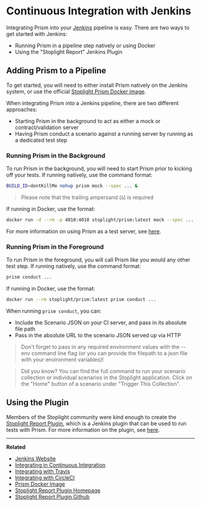 # Continuous Integration with Jenkins

Integrating Prism into your [Jenkins](https://jenkins.io/) pipeline is easy.
There are two ways to get started with Jenkins:

* Running Prism in a pipeline step natively or using Docker
* Using the "Stoplight Report" Jenkins Plugin

## Adding Prism to a Pipeline

To get started, you will need to either install Prism natively on the Jenkins
system, or use the official [Stoplight Prism Docker image](https://hub.docker.com/r/stoplight/prism/).

When integrating Prism into a Jenkins pipeline, there are two different
approaches:

* Starting Prism in the background to act as either a mock or
  contract/validation server
* Having Prism conduct a scenario against a running server by running as a
  dedicated test step

### Running Prism in the Background

To run Prism in the background, you will need to start Prism prior to kicking
off your tests. If running natively, use the command format:

```sh
BUILD_ID=dontKillMe nohup prism mock --spec ... &
```

<!-- theme: warning -->

> Please note that the trailing ampersand (`&`) is required

If running in Docker, use the format:

```sh
docker run -d --rm -p 4010:4010 stoplight/prism:latest mock --spec ...
```

For more information on using Prism as a test server, see [here](./overview.md).

### Running Prism in the Foreground

To run Prism in the foreground, you will call Prism like you would any other
test step. If running natively, use the command format:

```sh
prism conduct ...
```

If running in Docker, use the format:

```sh
docker run --rm stoplight/prism:latest prism conduct ...
```

When running `prism conduct`, you can:

* Include the Scenario JSON on your CI server, and pass in its absolute file path
* Pass in the absolute URL to the scenario JSON served up via HTTP


> Don't forget to pass in any required environment values with the --env command
> line flag (or you can provide the filepath to a json file with your environment
> variables)!


> Did you know? You can find the full command to run your scenario collection
> or individual scenarios in the Stoplight application. Click on the "Home"
> button of a scenario under "Trigger This Collection".

## Using the Plugin

Members of the Stoplight community were kind enough to create the [Stoplight
Report Plugin](https://github.com/jenkinsci/stoplightio-report-plugin), which is
a Jenkins plugin that can be used to run tests with Prism. For more information
on the plugin, see [here](https://plugins.jenkins.io/stoplightio-report).

---

**Related**

- [Jenkins Website](https://jenkins.io/)
- [Integrating in Continuous Integration](/testing/continuous-integration/overview)
- [Integrating with Travis](/testing/continuous-integration/travis)
- [Integrating with CircleCI](/testing/continuous-integration/circle-ci)
- [Prism Docker Image](https://hub.docker.com/r/stoplight/prism/)
- [Stoplight Report Plugin Homepage](https://plugins.jenkins.io/stoplightio-report)
- [Stoplight Report Plugin Github](https://github.com/jenkinsci/stoplightio-report-plugin)

